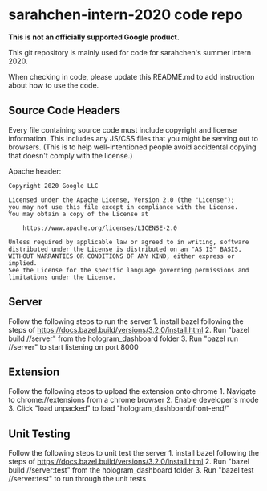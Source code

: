 # sarahchen-intern-2020 code repo
**This is not an officially supported Google product.**

This git repository is mainly used for code for sarahchen's summer intern 2020.

When checking in code, please update this README.md to add instruction about how
to use the code.

## Source Code Headers

Every file containing source code must include copyright and license
information. This includes any JS/CSS files that you might be serving out to
browsers. (This is to help well-intentioned people avoid accidental copying that
doesn't comply with the license.)

Apache header:

    Copyright 2020 Google LLC

    Licensed under the Apache License, Version 2.0 (the "License");
    you may not use this file except in compliance with the License.
    You may obtain a copy of the License at

        https://www.apache.org/licenses/LICENSE-2.0

    Unless required by applicable law or agreed to in writing, software
    distributed under the License is distributed on an "AS IS" BASIS,
    WITHOUT WARRANTIES OR CONDITIONS OF ANY KIND, either express or implied.
    See the License for the specific language governing permissions and
    limitations under the License.

## Server 

Follow the following steps to run the server 
    1.  install bazel following the steps of 
        https://docs.bazel.build/versions/3.2.0/install.html
    2.  Run "bazel build //server" from the hologram_dashboard folder
    3.  Run "bazel run //server" to start listening on port 8000

## Extension
Follow the following steps to upload the extension onto chrome
    1.  Navigate to chrome://extensions from a chrome browser
    2.  Enable developer's mode
    3.  Click "load unpacked" to load "hologram_dashboard/front-end/"

## Unit Testing
Follow the following steps to unit test the server
    1.  install bazel following the steps of 
        https://docs.bazel.build/versions/3.2.0/install.html
    2.  Run "bazel build //server:test" from the hologram_dashboard folder
    3.  Run "bazel test //server:test" to run through the unit tests 